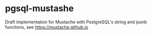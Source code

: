 # pgsql-mustashe
Draft implementation for Mustache with PostgreSQL's string and jsonb functions, see https://mustache.github.io 
